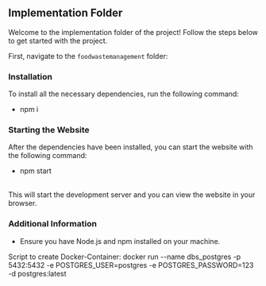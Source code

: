 ## Implementation Folder

Welcome to the implementation folder of the project! Follow the steps below to get started with the project.

First, navigate to the `foodwastemanagement` folder:
### Installation

To install all the necessary dependencies, run the following command:

- npm i


### Starting the Website

After the dependencies have been installed, you can start the website with the following command:

- npm start

<br>This will start the development server and you can view the website in your browser.

### Additional Information

- Ensure you have Node.js and npm installed on your machine.


Script to create Docker-Container: 
docker run --name dbs_postgres -p 5432:5432 -e POSTGRES_USER=postgres -e POSTGRES_PASSWORD=123 -d postgres:latest
